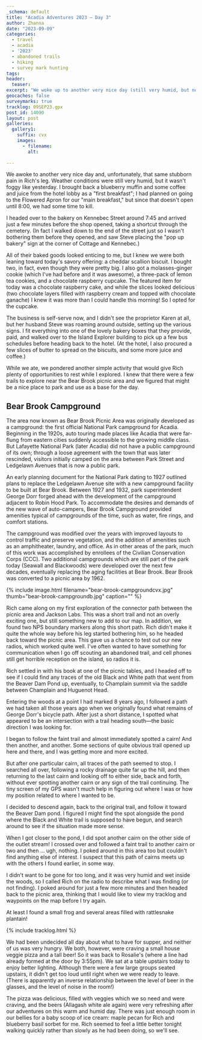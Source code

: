 ```yaml
---
_schema: default
title: "Acadia Adventures 2023 – Day 3"
author: Zhanna
date: "2023-09-09"
categories: 
  - travel
  - acadia
  - '2023'
  - abandoned trails
  - hiking
  - survey mark hunting
tags:
header:
  teaser:
excerpt: "We woke up to another very nice day (still very humid, but not foggy like yesterday) and, unfortunately, still pain in Rich’s leg. I brought back a blueberry muffin and some coffee and juice for him from the hotel lobby so he could take medication; I had planned on going to the Flowered Apron but since that doesn’t open until 8:00, we had some time to wait."
geocaches: false
surveymarks: true
tracklog: 09SEP23.gpx
post_id: 14090
layout: post
galleries:
  gallery1:
    suffix: cvx
    images:
      - filename: 
        alt:                   
    
---
```


<!-- ## Robin Hood Park
https://mouseion.jax.org/postcards/
https://www.vintagemaineimages.com/record/18973/cart
https://timesmachine.nytimes.com/timesmachine/1898/03/05/102107040.pdf?pdf_redirect=true&ip=0
https://digitalcommons.library.umaine.edu/cgi/viewcontent.cgi?article=1105&context=mainehistory pp 42-43

## Bear Brook Campground
https://www.nps.gov/acad/learn/historyculture/historic-campgrounds.htm
http://npshistory.com/publications/acad/clr-blackwoods-seawall-campgrounds.pdf - postcard scan - could also go on hurricane day
https://archive.org/details/culturallandscap00foul/page/16/mode/2up

 -->

We awoke to another very nice day and, unfortunately, that same stubborn pain in Rich's leg. Weather conditions were still very humid, but it wasn't foggy like yesterday. I brought back a blueberry muffin and some coffee and juice from the hotel lobby as a "first breakfast"; I had planned on going to the Flowered Apron for our "main breakfast," but since that doesn't open until 8:00, we had some time to kill.

I headed over to the bakery on Kennebec Street around 7:45 and arrived just a few minutes before the shop opened, taking a shortcut through the cemetery. (In fact I walked down to the end of the street just so I wasn't bothering them before they opened, and saw Steve placing the "pop up bakery" sign at the corner of Cottage and Kennebec.) 

All of their baked goods looked enticing to me, but I knew we were both leaning toward today's savory offering: a cheddar scallion biscuit. I bought two, in fact, even though they were pretty big. I also got a molasses-ginger cookie (which I've had before and it was awesome), a three-pack of lemon tea cookies, and a chocolate raspberry cupcake. The featured item for today was a chocolate raspberry cake, and while the slices looked delicious (two chocolate layers filled with raspberry cream and topped with chocolate ganache) I knew it was more than I could handle this morning! So I opted for the cupcake. 

The business is self-serve now, and I didn't see the proprietor Karen at all, but her husband Steve was roaming around outside, setting up the various signs. I fit everything into one of the lovely bakery boxes that they provide, paid, and walked over to the Island Explorer building to pick up a few bus schedules before heading back to the hotel. (At the hotel, I also procured a few slices of butter to spread on the biscuits, and some more juice and coffee.)

While we ate, we pondered another simple activity that would give Rich plenty of opportunities to rest while I explored. I knew that there were a few trails to explore near the Bear Brook picnic area and we figured that might be a nice place to park and use as a base for the day. 

<div class="history-aside">

<h2>Bear Brook Campground</h2>

<p>The area now known as Bear Brook Picnic Area was originally developed as a campground: the first official National Park campground for Acadia. Beginning in the 1920s, auto touring made places like Acadia that were far-flung from eastern cities suddenly accessible to the growing middle class. But Lafayette National Park (later Acadia) did not have a public campground of its own; through a loose agreement with the town that was later rescinded, visitors initially camped on the area between Park Street and Ledgelawn Avenues that is now a public park.</p>

<p>An early planning document for the National Park dating to 1927 outlined plans to replace the Ledgelawn Avenue site with a new campground facility to be built at Bear Brook. Between 1927 and 1932, park superintendent George Dorr forged ahead with the development of the campground adjacent to Robin Hood Park.  To accommodate the desires and demands of the new wave of auto-campers, Bear Brook Campground provided amenities typical of campgrounds of the time, such as water, fire rings, and comfort stations.</p>

<p>The campground was modified over the years with improved layouts to control traffic and preserve vegetation, and the addition of amenities such as an amphitheater, laundry, and office. As in other areas of the park, much of this work was accomplished by enrollees of the Civilian Conservation Corps (CCC). Two additional campgrounds which are still part of the park today (Seawall and Blackwoods) were developed over the next few decades, eventually replacing the aging facilities at Bear Brook. Bear Brook was converted to a picnic area by 1962.</p>

{% include image.html filename="bear-brook-campgroundcvx.jpg" thumb="bear-brook-campgroundb.jpg" caption="" %}

</div>

Rich came along on my first exploration of the connector path between the picnic area and Jackson Labs. This was a short trail and not an overly exciting one, but still something new to add to our map. In addition, we found two NPS boundary markers along this short path. Rich didn't make it quite the whole way before his leg started bothering him, so he headed back toward the picnic area. This gave us a chance to test out our new radios, which worked quite well. I've often wanted to have something for communication when I go off scouting an abandoned trail, and cell phones still get horrible reception on the island, so radios it is.

Rich settled in with his book at one of the picnic tables, and I headed off to see if I could find any traces of the old Black and White path that went from the Beaver Dam Pond up, eventually, to Champlain summit via the saddle between Champlain and Huguenot Head.

Entering the woods at a point I had marked 8 years ago, I followed a path we had taken all those years ago when we originally found what remains of George Dorr's bicycle path. After just a short distance, I spotted what appeared to be an intersection with a trail heading south—the basic direction I was looking for. 

I began to follow the faint trail and almost immediately spotted a cairn! And then another, and another. Some sections of quite obvious trail opened up here and there, and I was getting more and more excited. 

But after one particular cairn, all traces of the path seemed to stop. I searched all over, following a rocky drainage quite far up the hill, and then returning to the last cairn and looking off to either side, back and forth, without ever spotting another cairn or any sign of the trail continuing. The tiny screen of my GPS wasn't much help in figuring out where I was or how my position related to where I wanted to be. 

I decided to descend again, back to the original trail, and follow it toward the Beaver Dam pond. I figured I might find the spot alongside the pond where the Black and White trail is supposed to have begun, and search around to see if the situation made more sense. 

When I got closer to the pond, I did spot another cairn on the other side of the outlet stream! I crossed over and followed a faint trail to another cairn or two and then ... ugh, nothing. I poked around in this area too but couldn't find anything else of interest. I suspect that this path of cairns meets up with the others I found earlier, in some way.

I didn't want to be gone for too long, and it was very humid and wet inside the woods, so I called Rich on the radio to describe what I was finding (or not finding). I poked around for just a few more minutes and then headed back to the picnic area, thinking that I would like to view my tracklog and waypoints on the map before I try again. 

At least I found a small frog and several areas filled with rattlesnake plantain!

{% include tracklog.html %}

We had been undecided all day about what to have for supper, and neither of us was very hungry. We both, however, were craving a small house veggie pizza and a tall beer! So it was back to Rosalie's (where a line had already formed at the door by 3:55pm). We sat at a table upstairs today to enjoy better lighting. Although there were a few large groups seated upstairs, it didn't get too loud until right when we were ready to leave. (There is apparently an inverse relationship between the level of beer in the glasses, and the level of noise in the room!) 

The pizza was delicious, filled with veggies which we so need and were craving, and the beers (Allagash white ale again) were very refreshing after our adventures on this warm and humid day. There was just enough room in our bellies for a baby scoop of ice cream: maple pecan for Rich and blueberry basil sorbet for me. Rich seemed to feel a little better tonight walking quickly rather than slowly as he had been doing, so we'll see.

